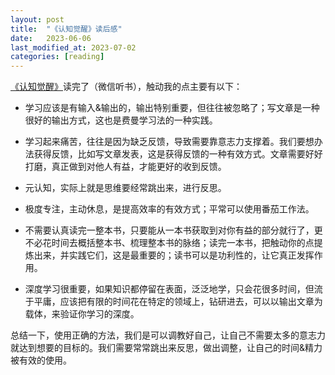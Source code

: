 ```yaml
---
layout: post
title:  "《认知觉醒》读后感"
date:   2023-06-06
last_modified_at: 2023-07-02
categories: [reading]
---
```


[《认知觉醒》](https://book.douban.com/subject/35193035/)读完了（微信听书），触动我的点主要有以下：
  
* 学习应该是有输入&输出的，输出特别重要，但往往被忽略了；写文章是一种很好的输出方式，这也是费曼学习法的一种实践。    
  
* 学习起来痛苦，往往是因为缺乏反馈，导致需要靠意志力支撑着。我们要想办法获得反馈，比如写文章发表，这是获得反馈的一种有效方式。文章需要好好打磨，真正做到对他人有益，才能更好的收到反馈。  
  
* 元认知，实际上就是思维要经常跳出来，进行反思。  
  
* 极度专注，主动休息，是提高效率的有效方式；平常可以使用番茄工作法。  

* 不需要认真读完一整本书，只要能从一本书获取到对你有益的部分就行了，更不必花时间去概括整本书、梳理整本书的脉络；读完一本书，把触动你的点提炼出来，并实践它们，这是最重要的；读书可以是功利性的，让它真正发挥作用。   

* 深度学习很重要，如果知识都停留在表面，泛泛地学，只会花很多时间，但流于平庸，应该把有限的时间花在特定的领域上，钻研进去，可以以输出文章为载体，来验证你学习的深度。  


总结一下，使用正确的方法，我们是可以调教好自己，让自己不需要太多的意志力就达到想要的目标的。我们需要常常跳出来反思，做出调整，让自己的时间&精力被有效的使用。
  
